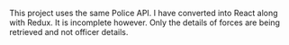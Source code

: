 This project uses the same Police API. I have converted into React along with Redux. It is incomplete however. Only the details of forces are being retrieved and not officer details.